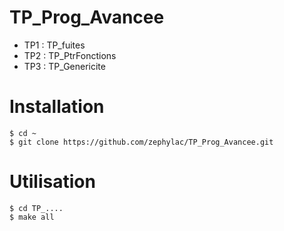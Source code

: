 # TP_Prog_Avancee
* TP1 : TP_fuites
* TP2 : TP_PtrFonctions
* TP3 : TP_Genericite

# Installation
```
$ cd ~
$ git clone https://github.com/zephylac/TP_Prog_Avancee.git
```

# Utilisation
```
$ cd TP_....
$ make all
```


